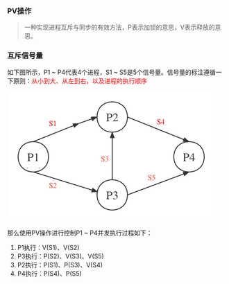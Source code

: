 ### PV操作

> 一种实现进程互斥与同步的有效方法，P表示加锁的意思，V表示释放的意思。

### 互斥信号量

如下图所示，P1 ~ P4代表4个进程，S1 ~ S5是5个信号量。信号量的标注遵循一下原则：<span style="color:red">从小到大、从左到右，以及进程的执行顺序</span>

![](../assets/imgs/computer//进程互斥-信号量.png)

 那么使用PV操作进行控制P1 ~ P4并发执行过程如下：

1. P1执行：V(S1)、V(S2)
2. P3执行：P(S2)、V(S3)、V(S5) 
3. P2执行：P(S1)、P(S3)、V(S4)
4. P4执行：P(S4)、P(S5)









